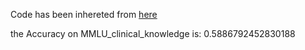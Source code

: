Code has been inhereted from [here](https://github.com/nyuolab/MedMobile/tree/main/Evaluation)

the Accuracy on MMLU_clinical_knowledge is: 0.5886792452830188
